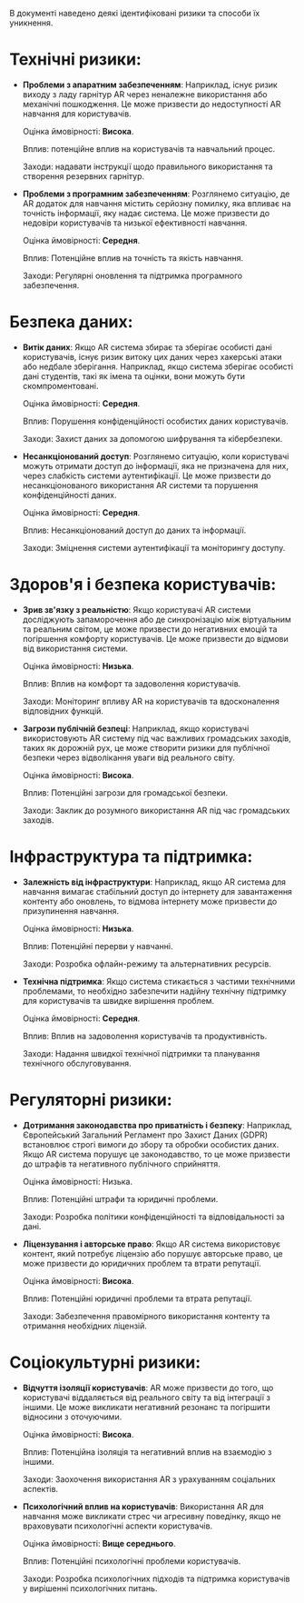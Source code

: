 В документі наведено деякі ідентифіковані ризики та способи їх уникнення.
# Технічні ризики:

- **Проблеми з апаратним забезпеченням**: Наприклад, існує ризик виходу з ладу гарнітур AR через неналежне використання або механічні пошкодження. Це може призвести до недоступності AR навчання для користувачів.
  
  Оцінка ймовірності: **Висока**.
  
  Вплив: потенційне вплив на користувачів та навчальний процес.
  
  Заходи: надавати інструкції щодо правильного використання та створення резервних гарнітур.
  
- **Проблеми з програмним забезпеченням**: Розглянемо ситуацію, де AR додаток для навчання містить серйозну помилку, яка впливає на точність інформації, яку надає система. Це може призвести до недовіри користувачів та низької ефективності навчання.
  
  Оцінка ймовірності: **Середня**.
  
  Вплив: Потенційне вплив на точність та якість навчання.
  
  Заходи: Регулярні оновлення та підтримка програмного забезпечення.
# Безпека даних:

- **Витік даних**: Якщо AR система збирає та зберігає особисті дані користувачів, існує ризик витоку цих даних через хакерські атаки або недбале зберігання. Наприклад, якщо система зберігає особисті дані студентів, такі як імена та оцінки, вони можуть бути скомпроментовані.
  
  Оцінка ймовірності: **Середня**.
  
  Вплив: Порушення конфіденційності особистих даних користувачів.
  
  Заходи: Захист даних за допомогою шифрування та кібербезпеки.
  
- **Несанкціонований доступ**: Розглянемо ситуацію, коли користувачі можуть отримати доступ до інформації, яка не призначена для них, через слабкість системи аутентифікації. Це може призвести до несанкціонованого використання AR системи та порушення конфіденційності даних.
  
  Оцінка ймовірності: **Середня**.
  
  Вплив: Несанкціонований доступ до даних та інформації.
  
  Заходи: Зміцнення системи аутентифікації та моніторингу доступу.
# Здоров'я і безпека користувачів:

- **Зрив зв'язку з реальністю**: Якщо користувачі AR системи досліджують запаморочення або де синхронізацію між віртуальним та реальним світом, це може призвести до негативних емоцій та погіршення комфорту користувачів. Це може призвести до відмови від використання системи.
  
  Оцінка ймовірності: **Низька**.
  
  Вплив: Вплив на комфорт та задоволення користувачів.
  
  Заходи: Моніторинг впливу AR на користувачів та вдосконалення відповідних функцій.

- **Загрози публічній безпеці**: Наприклад, якщо користувачі використовують AR систему під час важливих громадських заходів, таких як дорожній рух, це може створити ризики для публічної безпеки через відволікання уваги від реального світу.
  
  Оцінка ймовірності: **Висока**.
  
  Вплив: Потенційні загрози для громадської безпеки.
  
  Заходи: Заклик до розумного використання AR під час громадських заходів.
# Інфраструктура та підтримка:

- **Залежність від інфраструктури**: Наприклад, якщо AR система для навчання вимагає стабільний доступ до інтернету для завантаження контенту або оновлень, то відмова інтернету може призвести до призупинення навчання.
  
  Оцінка ймовірності: **Низька**.
  
  Вплив: Потенційні перерви у навчанні.
  
  Заходи: Розробка офлайн-режиму та альтернативних ресурсів.
  
- **Технічна підтримка**: Якщо система стикається з частими технічними проблемами, то необхідно забезпечити надійну технічну підтримку для користувачів та швидке вирішення проблем.
  
  Оцінка ймовірності: **Середня**.
  
  Вплив: Вплив на задоволення користувачів та продуктивність.
  
  Заходи: Надання швидкої технічної підтримки та планування технічного обслуговування.
# Регуляторні ризики:

- **Дотримання законодавства про приватність і безпеку**: Наприклад, Європейський Загальний Регламент про Захист Даних (GDPR) встановлює строгі вимоги до збору та обробки особистих даних. Якщо AR система порушує це законодавство, то це може призвести до штрафів та негативного публічного сприйняття.
  
  Оцінка ймовірності: Низька.
  
  Вплив: Потенційні штрафи та юридичні проблеми.
  
  Заходи: Розробка політики конфіденційності та відповідальності за дані.
  
- **Ліцензування і авторське право**: Якщо AR система використовує контент, який потребує ліцензію або порушує авторське право, це може призвести до юридичних проблем та втрати репутації.
  
  Оцінка ймовірності: **Висока**.
  
  Вплив: Потенційні юридичні проблеми та втрата репутації.
  
  Заходи: Забезпечення правомірного використання контенту та отримання необхідних ліцензій.
# Соціокультурні ризики:

- **Відчуття ізоляції користувачів**: AR може призвести до того, що користувачі віддаляється від реального світу та від інтеграції з іншими. Це може викликати негативний резонанс та погіршити відносини з оточуючими.
  
  Оцінка ймовірності: **Висока**.
  
  Вплив: Потенційна ізоляція та негативний вплив на взаємодію з іншими.
  
  Заходи: Заохочення використання AR з урахуванням соціальних аспектів.

- **Психологічний вплив на користувачів**: Використання AR для навчання може викликати стрес чи агресивну поведінку, якщо не враховувати психологічні аспекти користувачів.
  
  Оцінка ймовірності: **Вище середнього**.
  
  Вплив: Потенційні психологічні проблеми користувачів.
  
  Заходи: Розробка психологічних підходів та підтримка користувачів у вирішенні психологічних питань.

